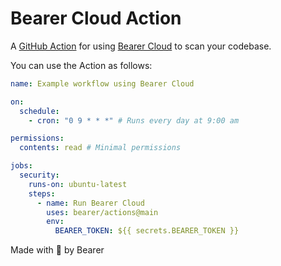 # Bearer Cloud Action

A [GitHub Action](https://github.com/features/actions) for using [Bearer Cloud](https://bearer.com) to scan your codebase.

You can use the Action as follows:

```yaml
name: Example workflow using Bearer Cloud

on:
  schedule:
    - cron: "0 9 * * *" # Runs every day at 9:00 am

permissions:
  contents: read # Minimal permissions

jobs:
  security:
    runs-on: ubuntu-latest
    steps:
      - name: Run Bearer Cloud
        uses: bearer/actions@main
        env:
          BEARER_TOKEN: ${{ secrets.BEARER_TOKEN }}
```

Made with 💜 by Bearer
